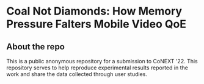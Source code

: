 # Coal Not Diamonds: How Memory Pressure Falters Mobile Video QoE

## About the repo
This is a public anonymous repository for a submission to CoNEXT '22. This repository serves to help reproduce experimental results reported in the work and share the data collected through user studies.
